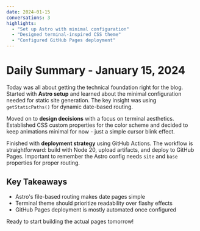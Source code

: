 ```yaml
---
date: 2024-01-15
conversations: 3
highlights:
  - "Set up Astro with minimal configuration"
  - "Designed terminal-inspired CSS theme"
  - "Configured GitHub Pages deployment"
---
```


# Daily Summary - January 15, 2024

Today was all about getting the technical foundation right for the blog. Started with **Astro setup** and learned about the minimal configuration needed for static site generation. The key insight was using `getStaticPaths()` for dynamic date-based routing.

Moved on to **design decisions** with a focus on terminal aesthetics. Established CSS custom properties for the color scheme and decided to keep animations minimal for now - just a simple cursor blink effect.

Finished with **deployment strategy** using GitHub Actions. The workflow is straightforward: build with Node 20, upload artifacts, and deploy to GitHub Pages. Important to remember the Astro config needs `site` and `base` properties for proper routing.

## Key Takeaways

- Astro's file-based routing makes date pages simple
- Terminal theme should prioritize readability over flashy effects  
- GitHub Pages deployment is mostly automated once configured

Ready to start building the actual pages tomorrow!